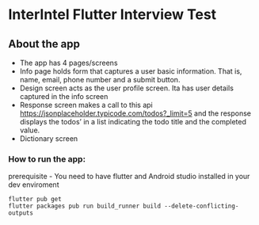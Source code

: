 # InterIntel Flutter Interview Test


## About the app

- The app has 4 pages/screens
 - Info page holds form that captures a user basic information. That is, name, email, phone number and a submit button.
 - Design screen acts as the user profile screen. Ita has user details captured in the info screen
 - Response screen makes a call to this api https://jsonplaceholder.typicode.com/todos?_limit=5 and the response displays the todos’ in a  list indicating the todo title and the completed value.
 - Dictionary screen

### How to run the app:
prerequisite - You need to have flutter and Android studio installed in your dev enviroment

```
flutter pub get
flutter packages pub run build_runner build --delete-conflicting-outputs
```